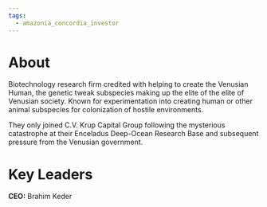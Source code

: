 ```yaml
---
tags:
  - amazonia_concordia_investor
---
```

# About
Biotechnology research firm credited with helping to create the Venusian Human, the genetic tweak subspecies making up the elite of the elite of Venusian society. Known for experimentation into creating human or other animal subspecies for colonization of hostile environments. 

They only joined C.V. Krup Capital Group following the mysterious catastrophe at their Enceladus Deep-Ocean Research Base and subsequent pressure from the Venusian government. 

# Key Leaders
**CEO:** Brahim Keder

